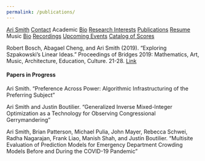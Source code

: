 ```yaml
---
permalink: /publications/
---
```


<div class="sidenav">
  <a href="../">Ari Smith</a>
  <a href="../contact">Contact</a>
  <atitle>Academic</atitle>
  <a href="../academic-bio"><asub>Bio</asub></a>
  <a href="../research-interests"><asub>Research Interests</asub></a>
  <a href="../publications"><asub>Publications</asub></a>
  <a href="../Ari Smith Resume as of 2022-02-11.pdf" download><asub>Resume</asub></a>
  <atitle>Music</atitle>
  <a href="../music-bio"><asub>Bio</asub></a>
  <a href="../recordings"><asub>Recordings</asub></a>
  <a href="../upcoming"><asub>Upcoming Events</asub></a>
  <a href="../catalog-of-works"><asub>Catalog of Scores</asub></a>
</div>

Robert Bosch, Abagael Cheng, and Ari Smith (2019). “Exploring Szpakowski’s Linear Ideas.” Proceedings of Bridges 2019: Mathematics, Art, Music, Architecture, Education, Culture. 21-28. [Link](http://archive.bridgesmathart.org/2019/bridges2019-21.html)

#### Papers in Progress

Ari Smith. “Preference Across Power: Algorithmic Infrastructuring of the Preferring Subject”

Ari Smith and Justin Boutilier. “Generalized Inverse Mixed-Integer Optimization as a Technology for Observing Congressional Gerrymandering”

Ari Smith, Brian Patterson, Michael Pulia, John Mayer, Rebecca Schwei, Radha Nagarajan, Frank Liao, Manish Shah, and Justin Boutilier. “Multisite Evaluation of Prediction Models for Emergency Department Crowding Models Before and During the COVID-19 Pandemic”
